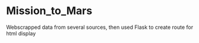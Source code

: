 # Mission_to_Mars
Webscrapped data from several sources, then used Flask to create route for html display
